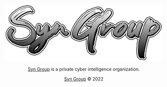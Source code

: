 <p align="center"><img src="/profile/logo.png"></p>


<p align="center"><a target="_blank" href="https://syngroup.org/">Syn Group</a> is a private cyber intelligence organization.</p>


<p align="center"><a href="https://syngroup.org/">Syn Group</a> © 2022</p>
